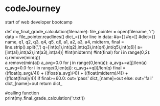 # codeJourney
start of web developer bootcamp

def my_final_grade_calculation(filename):
    file_pointer = open(filename, 'r')
    data = file_pointer.readlines()
    dict_={}
    for line in data:
        #a=[]
        #q=[]
        #dict={}
        name, q1, q2, q3, q4, q5, q6, a1, a2, a3, a4, midterm, final =  line.strip().split(',')
        q=[int(q1),int(q2),int(q3),int(q4),int(q5),int(q6)]
        a=[int(a1),int(a2),int(a3),int(a4)]
        #int(midterm)
        #int(final)
        for i in range(0,2):
            q.remove(min(q))  
        a.remove(min(a))
        a_avg=0.0
        for j in range(0,len(a)):
            a_avg+=a[j]/len(a)
        q_avg=0.0
        for i in range(0,len(q)):
            q_avg+=q[i]/len(q)
        final = ((float(q_avg)/4)) + ((float(a_avg)/4)) + ((float(midterm)/4)) + ((float(final)/4))
        if final>=60.0:
            out='pass'
            dict_[name]=out
        else:
            out='fail'
            dict_[name]=out
    return dict_

#calling function  
print(my_final_grade_calculation('r.txt'))
